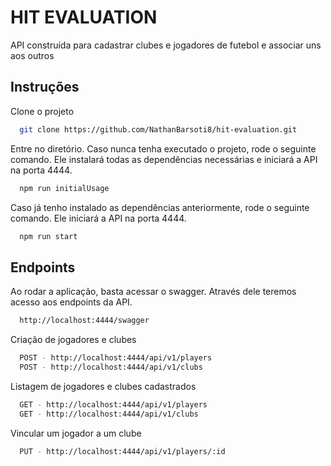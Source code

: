 # HIT EVALUATION

API construída para cadastrar clubes e jogadores de futebol e associar uns aos outros


## Instruções

Clone o projeto

```bash
  git clone https://github.com/NathanBarsoti8/hit-evaluation.git
```

Entre no diretório. Caso nunca tenha executado o projeto, rode o seguinte comando. Ele instalará todas as dependências necessárias e iniciará a API na porta 4444.

```bash
  npm run initialUsage 
```

Caso já tenho instalado as dependências anteriormente, rode o seguinte comando. Ele iniciará a API na porta 4444.

```bash
  npm run start 
```

## Endpoints

Ao rodar a aplicação, basta acessar o swagger. Através dele teremos acesso aos endpoints da API.

```bash
  http://localhost:4444/swagger
```

Criação de jogadores e clubes

```bash
  POST - http://localhost:4444/api/v1/players
  POST - http://localhost:4444/api/v1/clubs
```
Listagem de jogadores e clubes cadastrados

```bash
  GET - http://localhost:4444/api/v1/players
  GET - http://localhost:4444/api/v1/clubs
```

Vincular um jogador a um clube

```bash
  PUT - http://localhost:4444/api/v1/players/:id
```